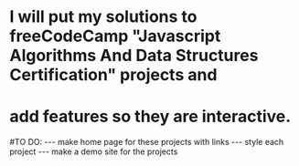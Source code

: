# I will put my solutions to freeCodeCamp "Javascript Algorithms And Data Structures Certification" projects and

# add features so they are interactive.

#TO DO:
--- make home page for these projects with links
--- style each project
--- make a demo site for the projects

